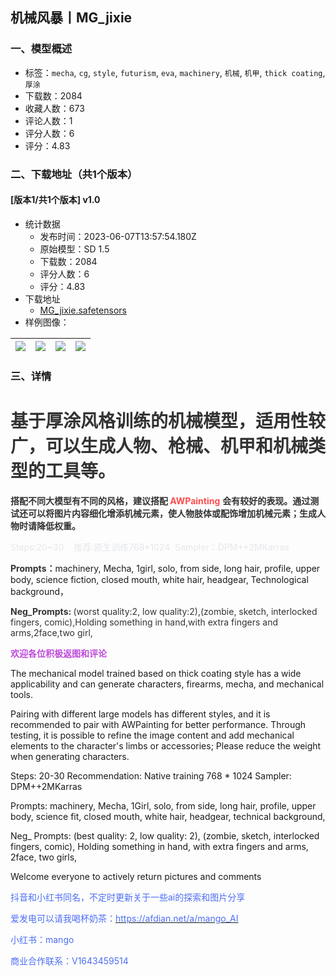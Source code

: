 ## 机械风暴丨MG_jixie
### 一、模型概述

- 标签：`mecha`, `cg`, `style`, `futurism`, `eva`, `machinery`, `机械`, `机甲`, `thick coating`, `厚涂`
- 下载数：2084
- 收藏人数：673
- 评论人数：1
- 评分人数：6
- 评分：4.83

### 二、下载地址（共1个版本）

#### [版本1/共1个版本] v1.0

- 统计数据
  - 发布时间：2023-06-07T13:57:54.180Z
  - 原始模型：SD 1.5
  - 下载数：2084
  - 评分人数：6
  - 评分：4.83
- 下载地址
  - [MG_jixie.safetensors](https://civitai.com/api/download/models/91087)
- 样例图像：

| <img src="https://image.civitai.com/xG1nkqKTMzGDvpLrqFT7WA/a85f61bb-3f63-4130-826d-5aa110987591/width=450/1068220.jpeg" /> | <img src="https://image.civitai.com/xG1nkqKTMzGDvpLrqFT7WA/ff4773f5-1f09-42e1-a449-41da6b4250b4/width=450/1068216.jpeg" /> | <img src="https://image.civitai.com/xG1nkqKTMzGDvpLrqFT7WA/9cc0daac-9535-4cc8-9c28-c873bbbb19d8/width=450/1061954.jpeg" /> | <img src="https://image.civitai.com/xG1nkqKTMzGDvpLrqFT7WA/22eb18de-ea0a-4919-8d4b-49db8c720781/width=450/1061933.jpeg" /> |
| ---- | ---- | ---- | ---- |


### 三、详情
<h1 id="heading-2"><strong><span style="color:rgb(51, 51, 51)">基于厚涂风格训练的机械模型，适用性较广，可以生成人物、枪械、机甲和机械类型的工具等。</span></strong></h1><p><strong><span style="color:rgb(51, 51, 51)">搭配不同大模型有不同的风格，建议搭配 </span><span style="color:rgb(255, 77, 79)">AWPainting</span></strong><span style="color:rgb(51, 51, 51)"> </span><strong><span style="color:rgb(51, 51, 51)">会有较好的表现。通过测试还可以将图片内容细化增添机械元素，使人物肢体或配饰增加机械元素；生成人物时请降低权重。</span></strong></p><p><span style="color:rgb(229, 231, 235)">Steps:20~30    推荐:原生训练768*1024  Sampler：DPM++2MKarras</span></p><p><strong><span style="color:rgb(51, 51, 51)">Prompts：</span></strong>machinery, Mecha, 1girl, solo, from side, long hair, profile, upper body, science fiction, closed mouth, white hair, headgear, Technological background，</p><p><strong><span style="color:rgb(51, 51, 51)">Neg_Prompts: </span></strong><span style="color:rgb(51, 51, 51)">(worst quality:2, low quality:2),(zombie, sketch, interlocked fingers, comic),Holding something in hand,with extra fingers and arms,2face,two girl,</span></p><p><strong><span style="color:rgb(190, 75, 219)">欢迎各位积极返图和评论</span></strong></p><p>The mechanical model trained based on thick coating style has a wide applicability and can generate characters, firearms, mecha, and mechanical tools.</p><p>Pairing with different large models has different styles, and it is recommended to pair with AWPainting for better performance. Through testing, it is possible to refine the image content and add mechanical elements to the character's limbs or accessories; Please reduce the weight when generating characters.</p><p>Steps: 20-30 Recommendation: Native training 768 * 1024 Sampler: DPM++2MKarras</p><p>Prompts: machinery, Mecha, 1Girl, solo, from side, long hair, profile, upper body, science fit, closed mouth, white hair, headgear, technical background,</p><p>Neg_ Prompts: (best quality: 2, low quality: 2), (zombie, sketch, interlocked fingers, comic), Holding something in hand, with extra fingers and arms, 2face, two girls,</p><p>Welcome everyone to actively return pictures and comments</p><p><span style="color:#4c6ef5">抖音和小红书同名，不定时更新关于一些ai的探索和图片分享 </span></p><p><span style="color:#4c6ef5">爱发电可以请我喝杯奶茶：</span><a target="_blank" rel="ugc" href="https://afdian.net/a/mango_AI"><span style="color:#4c6ef5">https://afdian.net/a/mango_AI</span></a><span style="color:#4c6ef5"> </span></p><p><span style="color:#4c6ef5">小红书：mango </span></p><p><span style="color:#4c6ef5">商业合作联系：V1643459514</span></p>